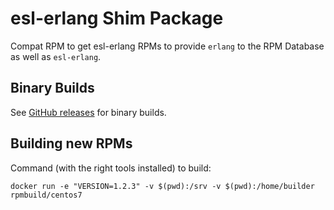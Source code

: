 # esl-erlang Shim Package

Compat RPM to get esl-erlang RPMs to provide `erlang` to the RPM Database as well as `esl-erlang`.

## Binary Builds

See [GitHub releases](https://github.com/jasonmcintosh/esl-erlang-compat/releases) for binary builds.

## Building new RPMs
Command (with the right tools installed) to build:
```
docker run -e "VERSION=1.2.3" -v $(pwd):/srv -v $(pwd):/home/builder rpmbuild/centos7
```
